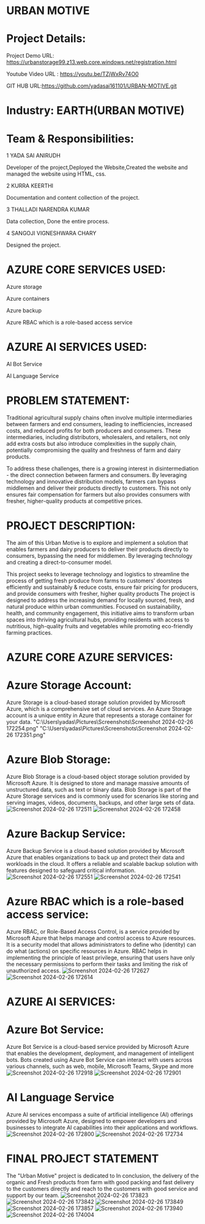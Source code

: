 # URBAN MOTIVE
# Project Details:
Project Demo URL: https://urbanstorage99.z13.web.core.windows.net/registration.html

Youtube Video URL : https://youtu.be/TZjWxRv74O0

GIT HUB URL:https://github.com/yadasai161101/URBAN-MOTIVE.git
# Industry: EARTH(URBAN MOTIVE)
# Team & Responsibilities:
1 YADA SAI ANIRUDH

Developer of the project,Deployed the Website,Created the website and managed the website using HTML, css.

2 KURRA KEERTHI

Documentation and content collection of the project.

3 THALLADI NARENDRA KUMAR

Data collection, Done the entire process.

4 SANGOJI VIGNESHWARA CHARY

Designed the project. 
# AZURE CORE SERVICES USED:
Azure storage

Azure containers

Azure backup

Azure RBAC which is a role-based access service

# AZURE AI SERVICES USED:
AI Bot Service

AI Language Service

# PROBLEM STATEMENT:
Traditional agricultural supply chains often involve multiple intermediaries between farmers and end consumers, leading to inefficiencies, increased costs, and reduced profits for both producers and consumers. These intermediaries, including distributors, wholesalers, and retailers, not only add extra costs but also introduce complexities in the supply chain, potentially compromising the quality and freshness of farm and dairy products.

To address these challenges, there is a growing interest in disintermediation - the direct connection between farmers and consumers. By leveraging technology and innovative distribution models, farmers can bypass middlemen and deliver their products directly to customers. This not only ensures fair compensation for farmers but also provides consumers with fresher, higher-quality products at competitive prices.

# PROJECT DESCRIPTION:
The aim of this Urban Motive is to explore and implement a solution that enables farmers and dairy producers to deliver their products directly to consumers, bypassing the need for middlemen. By leveraging technology and creating a direct-to-consumer model.

This project seeks to leverage technology and logistics to streamline the process of getting fresh produce from farms to customers' doorsteps efficiently and sustainably & reduce costs, ensure fair pricing for producers, and provide consumers with fresher, higher quality products
The project is designed to address the increasing demand for locally sourced, fresh, and natural produce within urban communities. Focused on sustainability, health, and community engagement, this initiative aims to transform urban spaces into thriving agricultural hubs, providing residents with access to nutritious, high-quality fruits and vegetables while promoting eco-friendly farming practices.

# AZURE CORE AZURE SERVICES:

# Azure Storage Account:
Azure Storage is a cloud-based storage solution provided by Microsoft Azure, which is a comprehensive set of cloud services. An Azure Storage account is a unique entity in Azure that represents a storage container for your data.
"C:\Users\yadas\Pictures\Screenshots\Screenshot 2024-02-26 172254.png"
"C:\Users\yadas\Pictures\Screenshots\Screenshot 2024-02-26 172351.png"

# Azure Blob Storage:
Azure Blob Storage is a cloud-based object storage solution provided by Microsoft Azure. It is designed to store and manage massive amounts of unstructured data, such as text or binary data. Blob Storage is part of the Azure Storage services and is commonly used for scenarios like storing and serving images, videos, documents, backups, and other large sets of data.
![Screenshot 2024-02-26 172511](https://github.com/yadasai161101/URBAN-MOTIVE/assets/158995460/46002255-650f-4c09-af07-db263886da3f)
![Screenshot 2024-02-26 172458](https://github.com/yadasai161101/URBAN-MOTIVE/assets/158995460/d3ab07e5-12ec-4ee2-8a69-03ae88d57b8f)

# Azure Backup Service:
Azure Backup Service is a cloud-based solution provided by Microsoft Azure that enables organizations to back up and protect their data and workloads in the cloud. It offers a reliable and scalable backup solution with features designed to safeguard critical information.
![Screenshot 2024-02-26 172551](https://github.com/yadasai161101/URBAN-MOTIVE/assets/158995460/eccc379f-3807-4a86-b9ab-c325b9947bd2)
![Screenshot 2024-02-26 172541](https://github.com/yadasai161101/URBAN-MOTIVE/assets/158995460/e3a18e0e-adc2-4d45-921a-931a0e7e9771)

# Azure RBAC which is a role-based access service:
Azure RBAC, or Role-Based Access Control, is a service provided by Microsoft Azure that helps manage and control access to Azure resources. It is a security model that allows administrators to define who (identity) can do what (actions) on specific resources in Azure. RBAC helps in implementing the principle of least privilege, ensuring that users have only the necessary permissions to perform their tasks and limiting the risk of unauthorized access.
![Screenshot 2024-02-26 172627](https://github.com/yadasai161101/URBAN-MOTIVE/assets/158995460/bacee43e-2315-4c05-a5ed-1d1bedd24228)
![Screenshot 2024-02-26 172614](https://github.com/yadasai161101/URBAN-MOTIVE/assets/158995460/404c62c8-e71f-4a6c-9d0e-5b746c198861)

# AZURE AI SERVICES:
# Azure Bot Service:
Azure Bot Service is a cloud-based service provided by Microsoft Azure that enables the development, deployment, and management of intelligent bots. Bots created using Azure Bot Service can interact with users across various channels, such as web, mobile, Microsoft Teams, Skype and more
![Screenshot 2024-02-26 172918](https://github.com/yadasai161101/URBAN-MOTIVE/assets/158995460/e8c259ad-87e7-48be-8668-3bae4d6bc169)
![Screenshot 2024-02-26 172901](https://github.com/yadasai161101/URBAN-MOTIVE/assets/158995460/36cbbf89-c128-4bd9-b018-fc4fdd329d50)

# AI Language Service
Azure AI services encompass a suite of artificial intelligence (AI) offerings provided by Microsoft Azure, designed to empower developers and businesses to integrate AI capabilities into their applications and workflows.
![Screenshot 2024-02-26 172800](https://github.com/yadasai161101/URBAN-MOTIVE/assets/158995460/e2b363da-33cd-4080-b9af-6f39dd3ee6f5)
![Screenshot 2024-02-26 172734](https://github.com/yadasai161101/URBAN-MOTIVE/assets/158995460/e088422a-4a43-4c5e-9b64-5307783f65fe)

# FINAL PROJECT STATEMENT
The "Urban Motive" project is dedicated to In conclusion, the delivery of the organic and Fresh products from farm with good packing and fast delivery to the customers directly and reach to the customers with good service and support by our team.
![Screenshot 2024-02-26 173823](https://github.com/yadasai161101/URBAN-MOTIVE/assets/155289155/1e970d7e-e7d3-4b79-8d78-a0548aaa863e)
![Screenshot 2024-02-26 173842](https://github.com/yadasai161101/URBAN-MOTIVE/assets/155289155/417d0a68-70c1-42c5-b397-366374e97ec1)
![Screenshot 2024-02-26 173849](https://github.com/yadasai161101/URBAN-MOTIVE/assets/155289155/8fe1c481-63b6-48fe-8d9a-a0f4f0576fa6)
![Screenshot 2024-02-26 173857](https://github.com/yadasai161101/URBAN-MOTIVE/assets/155289155/ab062416-1a74-47cb-9329-7a8886182143)
![Screenshot 2024-02-26 173940](https://github.com/yadasai161101/URBAN-MOTIVE/assets/155289155/79824866-39d5-474b-8d43-35c17869cf47)
![Screenshot 2024-02-26 174004](https://github.com/yadasai161101/URBAN-MOTIVE/assets/155289155/e4aba903-c82c-4db4-b7dc-ea0ab112a26a)







